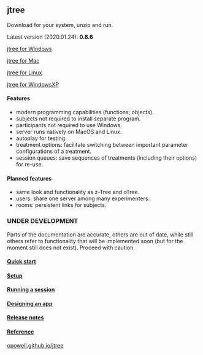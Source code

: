 ## jtree
Download for your system, unzip and run.

Latest version (2020.01.24): **0.8.6**

<a href='https://github.com/opowell/jtree/releases/latest/download/jtree-0.8.6-win.zip'>jtree for Windows</a>

<a href='https://github.com/opowell/jtree/releases/latest/download/jtree-0.8.6-macos.zip'>jtree for Mac</a>

<a href='https://github.com/opowell/jtree/releases/latest/download/jtree-0.8.6-linux.zip'>jtree for Linux</a>

<a href='https://github.com/opowell/jtree/releases/latest/download/jtree-0.8.6-winxp.zip'>jtree for WindowsXP</a>

#### Features
- modern programming capabilities (functions; objects).
- subjects not required to install separate program.
- participants not required to use Windows.
- server runs natively on MacOS and Linux.
- autoplay for testing.
- treatment options: facilitate switching between important parameter configurations of a treatment.
- session queues: save sequences of treatments (including their options) for re-use.

#### Planned features
- same look and functionality as z-Tree and oTree.
- users: share one server among many experimenters.
- rooms: persistent links for subjects.

### UNDER DEVELOPMENT
Parts of the documentation are accurate, others are out of date, while still others refer to functionality that will be implemented soon (but for the moment still does not exist). Proceed with caution.

#### <a href='https://opowell.github.io/jtree/reference/tutorial-1-quick-start.html'>Quick start</a>

#### <a href='https://opowell.github.io/jtree/reference/tutorial-2-setup.html'>Setup</a>

#### <a href='https://opowell.github.io/jtree/reference/tutorial-3-running-a-session.html'>Running a session</a>

#### <a href='https://opowell.github.io/jtree/reference/tutorial-4-designing-an-app.html'>Designing an app</a>

#### <a href='https://opowell.github.io/jtree/reference/tutorial-7-release-notes.html'>Release notes</a>

#### <a href='https://opowell.github.io/jtree/reference/index.html'>Reference</a>

<a href='https://opowell.github.io/jtree'>opowell.github.io/jtree</a>
